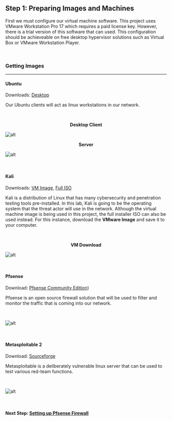 ## Step 1: Preparing Images and Machines

First we must configure our virtual machine software. This project uses VMware Workstation Pro 17 which requires a paid license key. However, there is a trial version of this software that can used. This configuration should be achieveable on free desktop hypervisor solutions such as Virtual Box or VMware Workstation Player.

<br>

### Getting Images
---

#### Ubuntu

Downloads: [Desktop](https://ubuntu.com/download/desktop)

Our Ubuntu clients will act as linux workstations in our network. 

<br>

**<p align="center">Desktop Client</p>**

![alt](https://i.imgur.com/9ajMNLD.png)

**<p align="center">Server</p>**

![alt](https://i.imgur.com/jwZRw01.png)

<br>

#### Kali

Downloads: [VM Image](https://www.kali.org/get-kali/#kali-virtual-machines), [Full ISO](https://www.kali.org/get-kali/#kali-installer-images)

Kali is a distribution of Linux that has many cybersecurity and penetration testing tools pre-installed. In this lab, Kali is going to be the operating system that the threat actor will use in the network. Although the virtual machine image is being used in this project, the full installer ISO can also be used instead. For this instance, download the **VMware Image** and save it to your computer.

<br>

**<p align="center">VM Download</p>**

![alt](https://i.imgur.com/bqNVdfu.png)

<br>

#### Pfsense

Download: [Pfsense Community Edition](https://www.pfsense.org/download/))

Pfsense is an open source firewall solution that will be used to filter and monitor the traffic that is coming into our network. 

<br>

![alt](https://i.imgur.com/Cj9aGY5.png)

<br>

#### Metasploitable 2

Download: [Sourceforge](https://sourceforge.net/projects/metasploitable/)

Metasploitable is a deliberately vulnerable linux server that can be used to test various red-team functions.

<br>

![alt](https://i.imgur.com/9gSQztD.png)

<br>

#### **Next Step: [Setting up Pfsense Firewall](Step2.md)**





